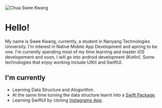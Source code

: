 <img src="https://drive.google.com/uc?id=15S4kGn1a0veUExXmIxwLcdbziSHJlI0V" alt="Chua Swee Kwang">
<h1>Hello!</h1>
My name is Swee Kwang, currently, a student in Nanyang Technologies University. I'm interest in Native Mobile App Development and apiring to be one. I'm currently spending most of my time learning and master iOS developement and soon, I will go into android development (Kotlin). Some technologies that enjoy working include UIKit and SwiftUI.  

<h2>I'm currently</h2>
<ul>
  <li>Learning Data Structure and Alogorithm.</li>
  <li>At the same time turning the data structure learnt into a <a href="https://github.com/Sweekwang/Swift-Data-Structure">Swift Package</a>.</li>
  <li>Learning SwiftUI by cloning <a href="https://github.com/Sweekwang/Instagram-Clone">Instagrame App</a>.</li>
</ul>


<!---
Sweekwang/Sweekwang is a ✨ special ✨ repository because its `README.md` (this file) appears on your GitHub profile.
You can click the Preview link to take a look at your changes.
--->
